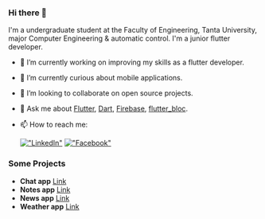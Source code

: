 ### Hi there 👋

I'm a undergraduate student at the Faculty of Engineering, Tanta University, major Computer Engineering & automatic control.
I'm a junior flutter developer.


- 🔭 I’m currently working on improving my skills as a flutter developer.
- 🌱 I’m currently curious about mobile applications.
- 👯 I’m looking to collaborate on open source projects.
- 💬 Ask me about [Flutter](https://flutter.dev), [Dart](https://dart.dev), [Firebase](https://firebase.google.com/), [flutter_bloc](https://pub.dev/packages/flutter_bloc).
- 📫 How to reach me:

  [!["LinkedIn"](https://img.shields.io/badge/LinkedIn-blue?style=flat&logo=linkedin&labelColor=blue)](https://www.linkedin.com/in/karim-tamer74?utm_source=share&utm_campaign=share_via&utm_content=profile&utm_medium=android_app )
  [!["Facebook"](https://www.google.com/url?sa=i&url=https%3A%2F%2Flogodix.com%2Flogos%2F939279&psig=AOvVaw2a5NVPJ3kR7x7J9tEvk8-_&ust=1716487255506000&source=images&cd=vfe&opi=89978449&ved=0CBIQjRxqFwoTCNC-mL3roYYDFQAAAAAdAAAAABAE)](https://www.facebook.com/kemo.abokamel.9?mibextid=ZbWKwL )
  
### Some Projects
- **Chat app** [Link](https://github.com/KarimTamer74/chat-app)
- **Notes app** [Link](https://github.com/KarimTamer74/notes_app)
- **News app** [Link](https://github.com/KarimTamer74/news-app)
- **Weather app** [Link](https://github.com/KarimTamer74/weather-app)
